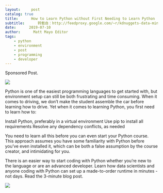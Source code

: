 ```yaml
---
layout:     post
catalog: true
title:      How to Learn Python without First Needing to Learn Python
subtitle:      转载自：http://feedproxy.google.com/~r/kdnuggets-data-mining-analytics/~3/ze2WHxDk03g/activestate-how-learn-python.html
date:      2019-07-10
author:      Matt Mayo Editor
tags:
    - python
    - environment
    - post
    - programming
    - developer
---
```


Sponsored Post.

![](http://feedproxy.google.com/wp-content/uploads/how-to-learn-python-kdnuggets-800px.jpg)


Python is one of the easiest programming languages to get started with, but environment setup can still be both frustrating and time consuming. When it comes to driving, we don’t make the student assemble the car before learning how to drive. Yet when it comes to learning Python, you first need to learn how to:

Install Python, preferably in a virtual environment
Use pip to install all requirements
Resolve any dependency conflicts, as needed

You need to learn all this before you can even start your Python course. This approach assumes you have some familiarity with Python before you’ve even installed it, which can be both a false assumption by the course creator, and intimidating for you.

There is an easier way to start coding with Python whether you’re new to the language or are an advanced developer. Learn how data scientists and anyone coding with Python can set up a made-to-order runtime in minutes - not days. Read the 3-minute blog post.

![](http://feedproxy.google.com/images/read-now-red-180.jpg)


